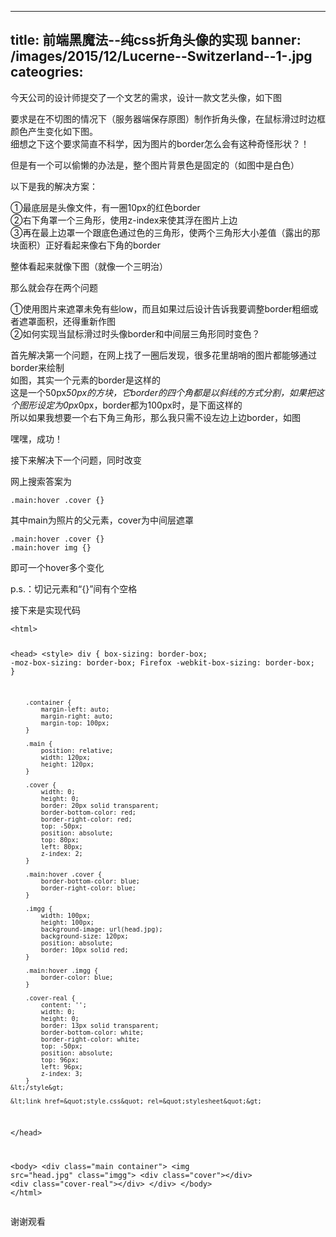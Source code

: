 
---
title: 前端黑魔法--纯css折角头像的实现
banner: /images/2015/12/Lucerne--Switzerland--1-.jpg
cateogries: 
---
<!--kg-card-begin: markdown--><p>今天公司的设计师提交了一个文艺的需求，设计一款文艺头像，如下图<br>
<img src="/images/2015/12/20150417203159225.jpg" alt="" loading="lazy"><br>
要求是在不切图的情况下（服务器端保存原图）制作折角头像，在鼠标滑过时边框颜色产生变化如下图。<br>
<img src="/images/2015/12/20150417203604988.jpg" alt="" loading="lazy"><br>
细想之下这个要求简直不科学，因为图片的border怎么会有这种奇怪形状？！</p>
<p>但是有一个可以偷懒的办法是，整个图片背景色是固定的（如图中是白色）</p>
<p>以下是我的解决方案：</p>
<p>①最底层是头像文件，有一圈10px的红色border<br>
②右下角罩一个三角形，使用z-index来使其浮在图片上边<br>
③再在最上边罩一个跟底色通过色的三角形，使两个三角形大小差值（露出的那块面积）正好看起来像右下角的border</p>
<p>整体看起来就像下图（就像一个三明治）</p>
<p><img src="/images/2015/12/20150417211229257.jpg" alt="" loading="lazy"><br>
那么就会存在两个问题</p>
<p>①使用图片来遮罩未免有些low，而且如果过后设计告诉我要调整border粗细或者遮罩面积，还得重新作图<br>
②如何实现当鼠标滑过时头像border和中间层三角形同时变色？</p>
<p>首先解决第一个问题，在网上找了一圈后发现，很多花里胡哨的图片都能够通过border来绘制<br>
如图，其实一个元素的border是这样的<br>
<img src="/images/2015/12/20150417205559841.jpg" alt="" loading="lazy"><br>
这是一个50px<em>50px的方块，它border的四个角都是以斜线的方式分割，如果把这个图形设定为0px</em>0px，border都为100px时，是下面这样的<br>
<img src="/images/2015/12/20150417210125076.jpg" alt="" loading="lazy"><br>
所以如果我想要一个右下角三角形，那么我只需不设左边上边border，如图</p>
<p><img src="/images/2015/12/20150417210330323.jpg" alt="" loading="lazy"><br>
嘿嘿，成功！</p>
<p>接下来解决下一个问题，同时改变</p>
<p>网上搜索答案为</p>
<p><code>.main:hover .cover {}</code></p>
<p>其中main为照片的父元素，cover为中间层遮罩</p>
<pre><code>.main:hover .cover {} 
.main:hover img {}
</code></pre>
<p>即可一个hover多个变化</p>
<p>p.s.：切记元素和“{}”间有个空格</p>
<p>接下来是实现代码</p>
<pre><code>&lt;html&gt;

&lt;head&gt;
    &lt;style&gt;
        div {
            box-sizing: border-box;
            -moz-box-sizing: border-box;
            Firefox -webkit-box-sizing: border-box;
        }

        .container {
            margin-left: auto;
            margin-right: auto;
            margin-top: 100px;
        }

        .main {
            position: relative;
            width: 120px;
            height: 120px;
        }

        .cover {
            width: 0;
            height: 0;
            border: 20px solid transparent;
            border-bottom-color: red;
            border-right-color: red;
            top: -50px;
            position: absolute;
            top: 80px;
            left: 80px;
            z-index: 2;
        }

        .main:hover .cover {
            border-bottom-color: blue;
            border-right-color: blue;
        }

        .imgg {
            width: 100px;
            height: 100px;
            background-image: url(head.jpg);
            background-size: 120px;
            position: absolute;
            border: 10px solid red;
        }

        .main:hover .imgg {
            border-color: blue;
        }

        .cover-real {
            content: '';
            width: 0;
            height: 0;
            border: 13px solid transparent;
            border-bottom-color: white;
            border-right-color: white;
            top: -50px;
            position: absolute;
            top: 96px;
            left: 96px;
            z-index: 3;
        }
    &lt;/style&gt;

    &lt;link href=&quot;style.css&quot; rel=&quot;stylesheet&quot;&gt;

&lt;/head&gt;

&lt;body&gt;
    &lt;div class=&quot;main container&quot;&gt;
        &lt;img src=&quot;head.jpg&quot; class=&quot;imgg&quot;&gt;
        &lt;div class=&quot;cover&quot;&gt;&lt;/div&gt;
        &lt;div class=&quot;cover-real&quot;&gt;&lt;/div&gt;
    &lt;/div&gt;
&lt;/body&gt;
&lt;/html&gt;
</code></pre>
<p>谢谢观看</p>
<p><img src="/images/2015/12/20150417211531371.jpg" alt="" loading="lazy"></p>
<!--kg-card-end: markdown-->
    